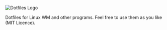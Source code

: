 ![Dotfiles Logo](https://gitlab.com/anonynorbi/dotfiles/-/raw/main/logo.png "Dotfiles Logo")

Dotfiles for Linux WM and other programs. Feel free to use them as you like (MIT Licence).

